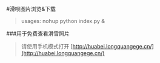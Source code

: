 #滑呗图片浏览&下载

>usages: nohup python index.py &

###用于免费查看滑雪照片
>请使用手机模式打开 [http://huabei.longquangege.cn/](http://huabei.longquangege.cn/)
